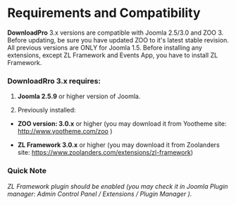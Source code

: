 # Requirements and Compatibility

**DownloadPro** 3.x versions are compatible with Joomla 2.5/3.0 and ZOO 3. Before updating, 
be sure you have updated ZOO to it's latest stable revision. All previous versions are ONLY for Joomla 1.5.
Before installing any extensions, except ZL Framework and Events App, you have to install ZL Framework.

### DownloadRro 3.x requires:

1. **Joomla 2.5.9** or higher version of Joomla.

2. Previously installed:

  - **ZOO version: 3.0.x** or higher 
(you may download it from Yootheme site: http://www.yootheme.com/zoo )


  - **ZL Framework 3.0.x** or higher
(you may download it from Zoolanders site: https://www.zoolanders.com/extensions/zl-framework)

### Quick Note

*ZL Framework plugin should be enabled (you may check it in Joomla Plugin manager: Admin Control Panel / Extensions / Plugin Manager ).*

